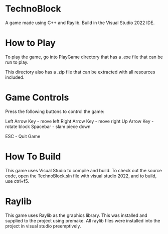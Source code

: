 # TechnoBlock
A game made using C++ and Raylib. Build in the Visual Studio 2022 IDE. 


# How to Play
To play the game, go into PlayGame directory that has a .exe file that can be run to play.

This directory also has a .zip file that can be extracted with all resources included.  

# Game Controls
Press the following buttons to control the game:

Left Arrow Key - move left
Right Arrow Key - move right
Up Arrow Key - rotate block
Spacebar - slam piece down

ESC - Quit Game



# How To Build
This game uses Visual Studio to compile and build. To check out the source code, open the TechnoBlock.sln file with visual studio 2022, and to build, use ctrl+f5. 

# Raylib
This game uses Raylib as the graphics library. This was installed and supplied to the project using premake. All raylib files were installed into the project in visual studio preemptively.

